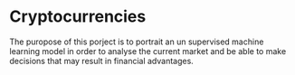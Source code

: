 # Cryptocurrencies

The puropose of this porject is to portrait an un supervised machine learning model in order to analyse the current market and be able to make decisions that may result in financial advantages.
